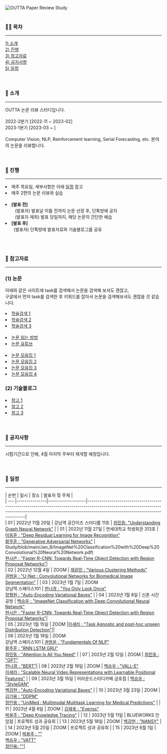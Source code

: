 ![OUTTA Paper Review Study](https://capsule-render.vercel.app/api?type=transparent&fontColor=703ee5&text=OUTTA%20Paper%20Review%20Study&height=150&fontSize=60&desc=We%20Review%20Various%20Papers%20about%20Deep%20Learning&descAlignY=76&descAlign=50)  
<br>


<h3>🏃‍♂️ 목차</h3>
<hr>
<a href="#ch1">1) 소개</a><br>
<a href="#ch2">2) 진행</a><br>
<a href="#ch3">3) 참고자료</a><br>
<a href="#ch5">4) 공지사항</a><br>
<a href="#ch6">5) 일정</a>
<br><br><br>


<a id="ch1"><h3>👾 소개</h3></a>
<hr>
OUTTA 논문 리뷰 스터디입니다.<br><br>
2022-2분기 [2022-11 ~ 2023-02] <br>
2023-1분기 [2023-03 ~ ] <br><br>
Computer Vision, NLP, Reinforcement learning, Serial Forecasting, etc. 분야의 논문을 리뷰합니다.
<br><br><br>


<a id="ch2"><h3>🍆 진행</h3></a>
<hr>
<p>
  <li>매주 목요일, 세부사항은 아래 <a href="#ch5">일정</a> 참고</li>
  <li>매주 2편의 논문 리뷰와 실습</li><br>
  
  <li><strong>[발표 전]</strong><br>
    &nbsp; &nbsp; &nbsp; &nbsp; (발표자) 발표날 이틀 전까지 논문 선정 후, 단톡방에 공지<br>
    &nbsp; &nbsp; &nbsp; &nbsp; (발표자 제외) 발표 당일까지, 해당 논문의 간단한 예습</li>
  <li><strong>[발표 후]</strong><br>
    &nbsp; &nbsp; &nbsp; &nbsp;(발표자) 단톡방에 발표자료와 기술블로그를 공유</li>
 </p>
<br><br>


<a id="ch3"><h3>🍠 참고자료</h3></a>
<hr>
<h3><strong>(1) 논문</strong></h3>
<p>아래와 같은 사이트에 task를 검색해서 논문을 검색해 보셔도 괜찮고,<br>
  구글에서 먼저 task를 검색한 후 키워드를 잡아서 논문을 검색해보셔도 괜찮을 것 같습니다.</p>
  
  <li><a href="https://github.com/WittmannF/sort-google-scholar">학술검색 1</a>
  <li><a href="https://dblp.org/">학술검색 2</a>
  <li><a href="http://www.riss.kr/index.do">학술검색 3</a><br><br>

  
  <li><a href="https://facerain.club/how-to-read-paper-andrew">논문 읽는 방법</a>
  <li><a href="https://youtube.com/c/dongbinna">논문 유튜브</a><br><br>

  <li><a href="https://github.com/terryum/awesome-deep-learning-papers">논문 모음집 1</a>
  <li><a href="https://www.notion.so/c3b3474d18ef4304b23ea360367a5137?v=5d763ad5773f44eb950f49de7d7671bd">논문 모음집 2</a>
  <li><a href="https://pouncing-healer-4e5.notion.site/c720d1c861594747bad3e2077ef47c6e?v=9bd86147ada741b68f3871651d48107d"> 논문 모음집 3</a>
  <li><a href="https://github.com/floodsung/Deep-Learning-Papers-Reading-Roadmap">논문 모음집 4</a>

  <br>
  <h3><strong>(2) 기술블로그</strong></h3>
  <li><a href="https://lsjsj92.tistory.com/640">참고 1</a>
  <li><a href="https://mizzlena.tistory.com/47">참고 2</a>
  <li><a href="https://gbdai.tistory.com/46">참고 3</a>
<br><br><br>


<a id="ch5"><h3>📣 공지사항</h3></a>
<hr>
시험기간으로 인해, 4월 마지막 주부터 재개할 예정입니다.
<br><br><br>


<a id="ch6"><h3>📆 일정</h3></a>
    <hr>
|   순번   | 일시            | 장소                | 발표자 및 주제                                                                                                                                                                                                  |  
| --- |---------------|-------------------|-----------------------------------------------------------------------------------------------------------------------------------------------------------------------------------------------------------|  
|  01  | 2022년 11월 20일 | 강남역 공간이즈 스터디룸 11호 | [최민동: "Understanding Graph Neural Network"](2022_11_20/Understanding_Graph_Neural_Network.pdf) | 
|  01  | 2022년 11월 27일 | 연세대학교 학생회관 313호 | [이동훈 : "Deep Residual Learning for Image Recognition"](2022_11_27/Deep%20Residual%20Learning%20for%20Image%20Recognition.pdf)<br> [황주훈 : "Generative Adversarial Networks"](2022_11_27/GAN.pdf) | Study/blob/main/Jan_8/ImageNet%20Classification%20with%20Deep%20Convolutional%20Neural%20Network.pdf) <br> [현시은 : "Faster R-CNN: Towards Real-Time Object Detection with Region Proposal Networks"](Jan_8/Faster_R-CNN.pdf)|  
|  02  | 2022년 12월 4일 | ZOOM | [제갈민 : "Various Clustering Methods"](2022_12_04/Various_Clustreing_Methods.pdf)<br> [권범윤 : "U-Net : Convolutional Networks for Biomedical Image Segmentation"](2022_12_04/U_Net_Convolutional_Networks_for_Biomedical_Image_Segmentation.pdf) | 
|  03  | 2023년 1월 7일 | ZOOM<br>강남역 스페이스101 | [한나경 : "You Only Look Once"](2023_01_07/You_Only_Look_Once.pdf)<br> [장형원 : "Auto-Encoding Variational Bayes"](2023_01_07/Auto-Encoding_Variational_Bayes.pdf) | 
|  04  | 2023년 1월 8일 | 신촌 시간공방 | [백승우 : "ImageNet Classification with Deep Convolutional Neural Network"](2023_01_08/ImageNet%20Classification%20with%20Deep%20Convolutional%20Neural%20Network.pdf) <br> [현시은 : "Faster R-CNN: Towards Real-Time Object Detection with Region Proposal Networks"](2023_01_08/Faster_R-CNN.pdf)|  
|  05  | 2023년 1월 15일 | ZOOM |[이세라 : "Task Agnostic and post-hoc unseen Distribution Detection"](2023_01_15/Task%20Agnostic%20and%20post-hoc%20unseen%20Distribution%20Detection.pdf)||  
|  06  | 2023년 1월 19일 | ZOOM<br>강남역 스페이스101 | [권범윤 : "Fundamentals Of NLP"](2023_01_19/Fundametals_Of_NLP.pdf)<br> [황주훈 : "RNN LSTM GRU"](2023_01_19/RNN_LSTM_GRU.pdf)<br> [최민동 : "Attention Is All You Need"](2023_01_19/Attention_Is_All_You_Need.pdf) | 
|  07  | 2023년 2월 12일 | ZOOM | [최민동 : "GPT"](2023_02_12/language_understanding_paper.pdf) <br> [한나경 : "BERT"](2023_02_12/BERT.pdf)| 
|  08  | 2023년 2월 19일 | ZOOM | [백승우 : "VALL-E"](2023_02_19/VALL-E_PPT.pdf) <br> [이세라 : "Scalable Neural Video Representations with Learnable Positional Features"](2023_02_19/Scalable%20Neural%20Video%20Representations%20with%20Learnable%20Positional%20Features.pdf) | 
|  09  | 2023년 3월 15일 | 어라운드스터디카페 금호점 | [백승우 : "StyleGAN"](2023_03_15/StyleGAN.pdf) <br> [백강현 : "Auto-Encoding Variational Bayes"](2023_03_15/VAE.pdf) | 
|  10  | 2023년 3월 23일 | ZOOM | [김기용 : "DDPM"](2023_03_23/DDPM.pdf) <br> [정인용 : "UniMed : Multimodal Multitask Learning for Medical Predictions"](2023_03_23/UniMed_발표자료.pdf) | 
|  11  | 2023년 4월 6일 | ZOOM | [김재욱 : "Eyeriss"](2023_04_06/Eyeriss.pdf) <br> [박용주 : "Deep Knowledge Tracing"](2023_04_06/AIED_DKT.pptx) | 
|  12  | 2023년 5월 11일 | BLUEWORKS 안암점 | 프로젝트 성과 공유회 | 
|  13  | 2023년 5월 18일 | ZOOM | [백강현 : "NANSY"](2023_05_18/NANSY.pdf) | 
|  14  | 2023년 5월 25일 | ZOOM | 프로젝트 성과 공유회 | 
|  15  | 2023년 6월 1일 | ZOOM | [박용주 : ""]() <br> [백승우 : "VATT"](2023_06_01/VATT_PPT.pdf) <br> [정인용: ""]()|
